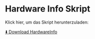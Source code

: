 # Hardware Info Skript

Klick hier, um das Skript herunterzuladen:

[⬇️ Download HardwareInfo](https://github.com/DeinBenutzername/RepoName/releases/download/v1.0/HardwareInfo.zip)
